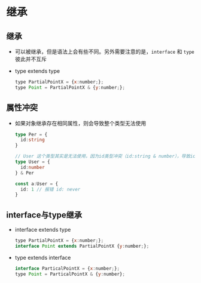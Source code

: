 # 继承

## 继承

  - 可以被继承，但是语法上会有些不同。另外需要注意的是，`interface` 和 `type` 彼此并不互斥

  - type extends type

    ```js
    type PartialPointX = {x:number;};
    type Point = PartialPointX & {y:number;};
    ```

## 属性冲突

  + 如果对象继承存在相同属性，则会导致整个类型无法使用

    ```ts
    type Per = {
      id:string
    }

    // User 这个类型其实是无法使用，因为id类型冲突（id:string & number），导致id的类型为 never
    type User = {
      id:number
    } & Per

    const a:User = {
      id: 1 // 报错 id: never
    }
    ```

## interface与type继承

  - interface extends type

    ```js
    type PartialPointX = {x:number;};
    interface Point extends PartialPointX {y:number;};
    ```

  - type extends interface

    ```js
    interface ParticalPointX = {x:number;};
    type Point = ParticalPointX & {y:number};
    ```
